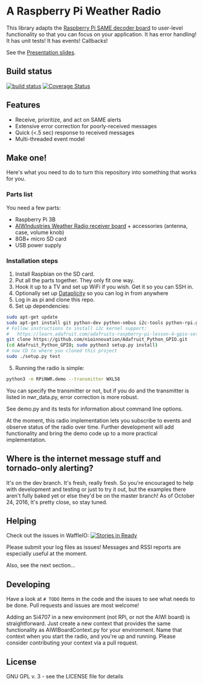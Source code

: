 # A Raspberry Pi Weather Radio

This library adapts the [Raspberry Pi SAME decoder board](http://www.aiwindustries.com/store/p9/Raspberry_Pi_B_%2F2_NWR_Receiver%2FSAME_Decoder.html) to user-level
functionality so that you can focus on your application.  It has
error handling!  It has unit tests!  It has events!  Callbacks!

See the [Presentation slides](https://docs.google.com/presentation/d/1nTsBxVldKxCx8PAM8XSf-2OYdHT5qSjltk65oyRk6Xs/edit?usp=sharing).  

## Build status
[![build status](https://travis-ci.org/ke4roh/RPiNWR.svg?branch=master)](https://travis-ci.org/ke4roh/RPiNWR/branches)
[![Coverage Status](https://coveralls.io/repos/github/ke4roh/RPiNWR/badge.svg?branch=master)](https://coveralls.io/github/ke4roh/RPiNWR?branch=master)

## Features
* Receive, prioritize, and act on SAME alerts
* Extensive error correction for poorly-received messages
* Quick (<.5 sec) response to received messages
* Multi-threaded event model

## Make one!
Here's what you need to do to turn this repository into something that works for you.

### Parts list
You need  a few parts:
* Raspberry Pi 3B
* [AIWIndustries Weather Radio receiver board](http://www.aiwindustries.com/store/p9/Raspberry_Pi_B_%2F2_NWR_Receiver%2FSAME_Decoder.html) + accessories (antenna, case, volume knob)
* 8GB+ micro SD card
* USB power supply

### Installation steps
1. Install Raspbian on the SD card.
2. Put all the parts together.  They only fit one way.
3. Hook it up to a TV and set up WiFi if you wish.  Get it so you can SSH in.
4. Optionally set up [Dataplicity](https://www.dataplicity.com/) so you can log in from anywhere
5. Log in as pi and clone this repo.
6. Set up dependencies:

```bash
sudo apt-get update
sudo apt-get install git python-dev python-smbus i2c-tools python-rpi.gpio python3-rpi.gpio libxml2-dev libxslt1-dev python-shapely
# Follow instructions to install i2c kernel support:
#   https://learn.adafruit.com/adafruits-raspberry-pi-lesson-4-gpio-setup/configuring-i2c
git clone https://github.com/nioinnovation/Adafruit_Python_GPIO.git
(cd Adafruit_Python_GPIO; sudo python3 setup.py install)
# now CD to where you cloned this project
sudo ./setup.py test
```

5. Running the radio is simple:
```bash
python3 -m RPiNWR.demo --transmitter WXL58
```

You can specify the transmitter or not, but if you do and the 
transmitter is listed in nwr_data.py, error correction is 
more robust.  

See demo.py and its tests for information about command line options.

At the moment, this radio implementation lets you subscribe to events
and observe status of the radio over time.  Further development will
add functionality and bring the demo code up to a more practical 
implementation.  

## Where is the internet message stuff and tornado-only alerting?
It's on the dev branch.  It's fresh, really fresh.  So you're encouraged to help with development and testing or just to try it out, but the examples there aren't fully baked yet or else they'd be on the master branch!  As of October 24, 2016, It's pretty close, so stay tuned.

## Helping
Check out the issues in WaffleIO:
[![Stories in Ready](https://badge.waffle.io/ke4roh/RPiNWR.svg?label=ready&title=Ready)](http://waffle.io/ke4roh/RPiNWR)

Please submit your log files as issues! Messages and RSSI reports are 
especially useful at the moment.  

Also, see the next section...

## Developing
Have a look at ```# TODO``` items in the code and the issues to see what
needs to be done.  Pull requests and issues are most welcome!

Adding an Si4707 in a new environment (not RPi, or not the AIWI board)
is straightforward.  Just create a new context that provides the same
functionality as AIWIBoardContext.py for your environment.  Name that
context when you start the radio, and you're up and running.  Please
consider contributing your context via a pull request. 

## License
GNU GPL v. 3 - see the LICENSE file for details

